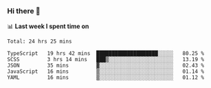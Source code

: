 ### Hi there 👋

<!--
**DBvc/DBvc** is a ✨ _special_ ✨ repository because its `README.md` (this file) appears on your GitHub profile.

Here are some ideas to get you started:

- 🔭 I’m currently working on ...
- 🌱 I’m currently learning ...
- 👯 I’m looking to collaborate on ...
- 🤔 I’m looking for help with ...
- 💬 Ask me about ...
- 📫 How to reach me: ...
- 😄 Pronouns: ...
- ⚡ Fun fact: ...
-->

📊 **Last week I spent time on**
<!--START_SECTION:waka-->
```text
Total: 24 hrs 25 mins

TypeScript   19 hrs 42 mins  ████████████████████░░░░░   80.25 % 
SCSS         3 hrs 14 mins   ███▒░░░░░░░░░░░░░░░░░░░░░   13.19 % 
JSON         35 mins         ▓░░░░░░░░░░░░░░░░░░░░░░░░   02.43 % 
JavaScript   16 mins         ▒░░░░░░░░░░░░░░░░░░░░░░░░   01.14 % 
YAML         16 mins         ▒░░░░░░░░░░░░░░░░░░░░░░░░   01.12 % 
```
<!--END_SECTION:waka-->
